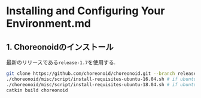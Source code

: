 # Installing and Configuring Your Environment.md

## 1. Choreonoidのインストール

最新のリリースである`release-1.7`を使用する.
```bash
git clone https://github.com/choreonoid/choreonoid.git --branch release-1.7
./choreonoid/misc/script/install-requisites-ubuntu-16.04.sh # if ubuntu 16.04
./choreonoid/misc/script/install-requisites-ubuntu-18.04.sh # if ubuntu 18.04
catkin build choreonoid
```
